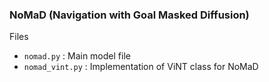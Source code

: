 ### NoMaD (Navigation with Goal Masked Diffusion)

Files
- `nomad.py` : Main model file
- `nomad_vint.py` : Implementation of ViNT class for NoMaD
